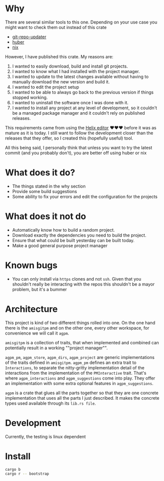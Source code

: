 # Why

There are several similar tools to this one. Depending on your use case you
might want to check them out instead of this crate

- [git-repo-updater](https://github.com/earwig/git-repo-updater)
- [huber](https://github.com/innobead/huber)
- [nix](https://nixos.wiki/wiki/Nix_package_manager)

However, I have published this crate. My reasons are:

1. I wanted to easily download, build and install git projects.
2. I wanted to know what I had installed with the project manager.
3. I wanted to update to the latest changes available without having to
manually download the new version and build it.
4. I wanted to edit the project setup
5. I wanted to be able to always go back to the previous version if things
stopped working.
6. I wanted to uninstall the software once I was done with it.
7. I wanted to install any project at any level of development, so it couldn't
be a managed package manager and it couldn't rely on published releases.

This requirements came from using the [Helix editor](https://helix-editor.com/)
❤️❤️❤️ before it was as mature as it is today. I still want to follow the
development closer than the releases that they offer, so I created this
(hopefully useful) tool.

All this being said, I personally think that unless you want to try the latest
commit (and you probably don't), you are better off using huber or nix

# What does it do?

- The things stated in the why section
- Provide some build suggestions
- Some ability to fix your errors and edit the configuration for the projects

# What does it not do

- Automatically know how to build a random project.
- Download exactly the dependencies you need to build the project.
- Ensure that what could be built yesterday can be built today.
- Make a good general purpose project manager


# Known bugs

- You can only install via `https` clones and not `ssh`. Given that you
shouldn't really be interacting with the repos this shouldn't be a mayor
problem, but it's a bummer


# Architecture

This project is kind of two different things rolled into one. On the one hand
there is the `amisgitpm` and on the other one, every other workspace,
for convenience we will call it `agpm`.

`amisgitpm` is a collection of traits, that when implemented and combined can
potentially result in a working ""project manager"".

`agpm_pm`, `agpm_store`, `agpm_dirs`, `agpm_project` are generic implementations
of the traits defined in `amisgitpm`. `agpm_pm` defines an extra trait to
`Interactions`, to separate the nitty-gritty implementation detail of the
interactions from the implementation of the `PMInteractive` trait. That's where
`agpm_interactions` and `agpm_suggestions` come into play. They offer an
implementation with some extra optional features in `agpm_suggestions`.

`agpm` is a crate that glues all the parts together so that they are one
concrete implementation that uses all the parts I just described. It makes the
concrete types used available through its `lib.rs file`.

# Development

Currently, the testing is linux dependent

# Install

```bash
cargo b
cargo r -- bootstrap
```
